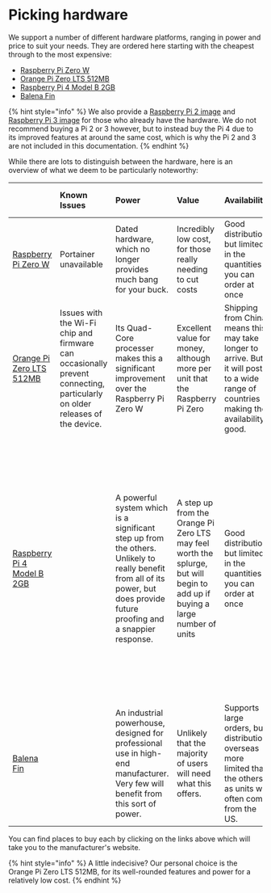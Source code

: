 # Picking hardware

We support a number of different hardware platforms, ranging in power and price to suit your needs. They are ordered here starting with the cheapest through to the most expensive:

* [Raspberry Pi Zero W](https://www.raspberrypi.org/products/raspberry-pi-zero-w/)
* [Orange Pi Zero LTS 512MB](http://www.orangepi.org/orangepizerolts/)
* [Raspberry Pi 4 Model B 2GB](https://www.raspberrypi.org/products/raspberry-pi-4-model-b/)
* [Balena Fin](https://www.balena.io/fin/?)

{% hint style="info" %}
We also provide a [Raspberry Pi 2 image](https://downloads.learnersblock.org) and [Raspberry Pi 3 image](https://downloads.learnersblock.org) for those who already have the hardware. We do not recommend buying a Pi 2 or 3 however, but to instead buy the Pi 4 due to its improved features at around the same cost, which is why the Pi 2 and 3 are not included in this documentation.
{% endhint %}

While there are lots to distinguish between the hardware, here is an overview of what we deem to be particularly noteworthy:

|  | Known Issues | Power | Value | Availability | Features | Durability | Wi-Fi | Storage | Approximate cost \(before shipping\) |
| :--- | :--- | :--- | :--- | :--- | :--- | :--- | :--- | :--- | :--- |
| [Raspberry Pi Zero W](https://www.raspberrypi.org/products/raspberry-pi-zero-w/) | Portainer unavailable | Dated hardware, which no longer provides much bang for your buck. | Incredibly low cost, for those really needing to cut costs | Good distribution, but limited in the quantities you can order at once | Provides the bare minimum needed to run the Block | Tried and tested, produced by a reliable manufacturer | Built in Wi-Fi, but with no aerial impacts the range | SD Card | $10USD |
| [Orange Pi Zero LTS 512MB](http://www.orangepi.org/orangepizerolts/) | Issues with the Wi-Fi chip and firmware can occasionally prevent connecting, particularly on older releases of the device.  | Its Quad-Core processer makes this a significant improvement over the Raspberry Pi Zero W | Excellent value for money, although more per unit that the Raspberry Pi Zero | Shipping from China means this may take longer to arrive. But it will post to a wide range of countries making the availability good. | An Ethernet Port and USB Port make this feature rich hardware expanding the possibilities for your Learner's Block | Runs a little hotter than other units, that may result in slowdowns if in extreme heats and direct sunlight. | An included aerial gives the range a healthy boost | SD Card | $17USD |
| [Raspberry Pi 4 Model B 2GB](https://www.raspberrypi.org/products/raspberry-pi-4-model-b/) |  | A powerful system which is a significant step up from the others. Unlikely to really benefit from all of its power, but does provide future proofing and a snappier response. | A step up from the Orange Pi Zero LTS may feel worth the splurge, but will begin to add up if buying a large number of units | Good distribution, but limited in the quantities you can order at once | Quad-Core processor, 2GB of RAM \(no need to go higher\) and a Gigabit Ethernet port means this hardware could be plugged into a school network to handle larger numbers. it does mean a larger form factor that won't fit in your pocket like the others. | Tried and tested, produced by a reliable manufacturer | No aerial, but the newer hardware and technologies provide a good range. Ethernet connectivity will allow for more users, but Wi-Fi is unlikely to support more users than the Orange Pi Zero LTS 512MB. | SD Card | $30USD |
| [Balena Fin](https://www.balena.io/fin/?) |  | An industrial powerhouse, designed for professional use in high-end manufacturer. Very few will benefit from this sort of power. | Unlikely that the majority of users will need what this offers. | Supports large orders, but distribution overseas more limited that the others as units will often come from the US. | Ethernet and USB Ports | Among the best in class | Designed for Internet of Things devices, Wi-Fi connectivity is central to its design | Built in 8/16/32/64 GB options. | $200USD+ \(will require additional hardware on top of this cost\) |

You can find places to buy each by clicking on the links above which will take you to the manufacturer's website.

{% hint style="info" %}
A little indecisive? Our personal choice is the Orange Pi Zero LTS 512MB, for its well-rounded features and power for a relatively low cost.
{% endhint %}

